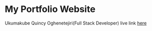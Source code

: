 # My Portfolio Website
Ukumakube Quincy Oghenetejiri(Full Stack Developer)
live link [here](www.quincy-oghenetejiri.netlify.app)